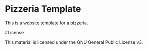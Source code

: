 # Pizzeria Template

This is a website template for a pizzeria.

#License

This material is licensed under the GNU General Public License v3.
